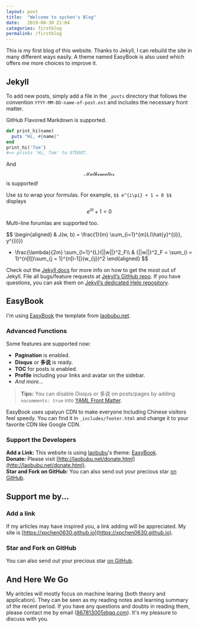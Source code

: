 ```yaml
---
layout: post
title:  "Welcome to xpchen's Blog"
date:   2019-08-30 21:04
categories: firstblog
permalink: /firstblog
---
```


This is my first blog of this website. Thanks to Jekyll, I can rebuild the site in many different ways easily. A theme named EasyBook is also used which offers me more choices to improve it.

<!--more-->

## Jekyll ##

To add new posts, simply add a file in the `_posts` directory that follows the convention `YYYY-MM-DD-name-of-post.ext` and includes the necessary front matter.

GitHub Flavored Markdown is supported.

```ruby
def print_hi(name)
  puts "Hi, #{name}"
end
print_hi('Tom')
#=> prints 'Hi, Tom' to STDOUT.
```

And $$\mathcal{ Mathematics }$$ is supported!

Use `$$` to wrap your formulas. For example, `$$ e^{i\pi} + 1 = 0 $$` displays $$  e^{i\pi} + 1 = 0  $$

Multi-line forumlas are supported too.

$$
\begin{aligned}
& J(w, b) = \frac{1}{m} \sum_{i=1}^{m}L(\hat{y}^{(i)}, y^{(i)})
+ \frac{\lambda}{2m} \sum_{l=1}^{L}{||w||}^2_F\\\\
& {||w||}^2_F = \sum_{i = 1}^{n[l]}\sum_{j = 1}^{n[l-1]}(w_{ij})^2
\end{aligned}
$$

Check out the [Jekyll docs][jekyll] for more info on how to get the most out of Jekyll. File all bugs/feature requests at [Jekyll’s GitHub repo][jekyll-gh]. If you have questions, you can ask them on [Jekyll’s dedicated Help repository][jekyll-help].

## EasyBook ##

I'm using [EasyBook][github-easybook] the template from [laobubu.net](http://laobubu.net). 

### Advanced Functions ###

Some features are supported now:

* **Pagination** is enabled.
* **Disqus** or **多说** is ready.
* **TOC** for posts is enabled.
* **Profile** including your links and avatar on the sidebar.
* *And more...*

> **Tips:** You can disable Disqus or 多说 on posts/pages by adding `nocomments: true` into [YAML Front Matter][frontmatter].

EasyBook uses upaiyun CDN to make everyone lncluding Chinese visitors feel speedy. You can find it in `_includes/footer.html` and change it to your favorite CDN like Google CDN.

### Support the Developers ###

**Add a Link:** This website is using [laobubu](http://laobubu.net)'s theme: [EasyBook][github-easybook].  
**Donate:** Please visit [http://laobubu.net/donate.html](http://laobubu.net/donate.html).  
**Star and Fork on GitHub:** You can also send out your precious star [on GitHub][github-easybook].

## Support me by... ##

### Add a link ###

If my articles may have inspired you, a link adding will be appreciated. My site is [https://xpchen0630.github.io](https://xpchen0630.github.io).

### Star and Fork on GitHub ###

You can also send out your precious star [on GitHub](https://github.com/xpchen0630/xpchen0630.github.io).

## And Here We Go ##

My aritcles will mostly focus on machine learing (both theory and application). They can be seen as my reading notes and learning summary of the recent period. 
If you have any questions and doubts in reading them, please contact me by email (867813005@qq.com). It's my pleasure to discuss with you.

[jekyll]:      http://jekyllrb.com
[jekyll-gh]:   https://github.com/jekyll/jekyll
[jekyll-help]: https://github.com/jekyll/jekyll-help
[frontmatter]: http://jekyllrb.com/docs/frontmatter/
[github-easybook]: https://github.com/laobubu/jekyll-theme-EasyBook
